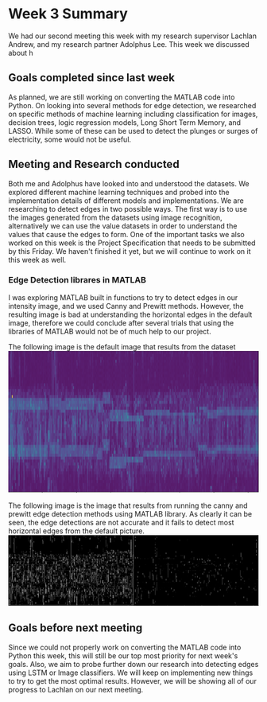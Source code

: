 # Week 3 Summary
We had our second meeting this week with my research supervisor Lachlan Andrew, and my research partner Adolphus Lee. This week we discussed about h

## Goals completed since last week
As planned, we are still working on converting the MATLAB code into Python. On looking into several methods for edge detection, we researched on specific methods of machine learning including classification for images, decision trees, logic regression models, Long Short Term Memory, and LASSO. While some of these can be used to detect the plunges or surges of electricity, some would not be useful.

## Meeting and Research conducted
Both me and Adolphus have looked into and understood the datasets. We explored different machine learning techniques and probed into the implementation details of different models and implementations. We are researching to detect edges in two possible ways. The first way is to use the images generated from the datasets using image recognition, alternatively we can use the value datasets in order to understand the values that cause the edges to form. One of the important tasks we also worked on this week is the Project Specification that needs to be submitted by this Friday. We haven't finished it yet, but we will continue to work on it this week as well.

###  Edge Detection librares in MATLAB
I was exploring MATLAB built in functions to try to detect edges in our intensity image, and we used Canny and Prewitt methods. However, the resulting image is bad at understanding the horizontal edges in the default image, therefore we could conclude after several trials that using the libraries of MATLAB would not be of much help to our project.

The following image is the default image that results from the dataset
![Default Image](/images/default_test_image.png)

The following image is the image that results from running the canny and prewitt edge detection methods using MATLAB library. As clearly it can be seen, the edge detections are not accurate and it fails to detect most horizontal edges from the default picture.
![Canny Prewitt Edge Detection](/images/canny_prewitt_edgedetection.png)


## Goals before next meeting
Since we could not properly work on converting the MATLAB code into Python this week, this will still be our top most priority for next week's goals. Also, we aim to probe further down our research into detecting edges using LSTM or Image classifiers. We will keep on implementing new things to try to get the most optimal results. However, we will be showing all of our progress to Lachlan on our next meeting.
